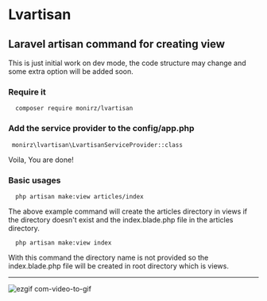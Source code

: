 # Lvartisan 

## Laravel artisan command for creating view

This is just initial work on dev mode, the code structure may change and some extra option will be added soon.

### Require it

```
  composer require monirz/lvartisan
```


### Add the service provider to the config/app.php



```
 monirz\lvartisan\LvartisanServiceProvider::class 

```
Voila, You are done!



### Basic usages


```
  php artisan make:view articles/index
```

 The above example command  will create the articles directory in  views if the directory doesn't exist and the index.blade.php file in the articles directory.

```
  php artisan make:view index
```

With this command the directory name is not provided so the index.blade.php file will be created in root directory which is views.

---
![ezgif com-video-to-gif](https://cloud.githubusercontent.com/assets/17185462/23724863/8d00cf4c-0478-11e7-8f92-9b17e27e7cda.gif)


